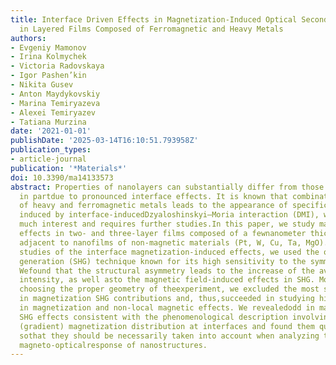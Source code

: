 ```yaml
---
title: Interface Driven Effects in Magnetization-Induced Optical Second Harmonic Generation
  in Layered Films Composed of Ferromagnetic and Heavy Metals
authors:
- Evgeniy Mamonov
- Irina Kolmychek
- Victoria Radovskaya
- Igor Pashen’kin
- Nikita Gusev
- Anton Maydykovskiy
- Marina Temiryazeva
- Alexei Temiryazev
- Tatiana Murzina
date: '2021-01-01'
publishDate: '2025-03-14T16:10:51.793958Z'
publication_types:
- article-journal
publication: '*Materials*'
doi: 10.3390/ma14133573
abstract: Properties of nanolayers can substantially differ from those of bulky materials,
  in partdue to pronounced interface effects. It is known that combinations of layers
  of heavy and ferromagnetic metals leads to the appearance of specific spin textures
  induced by interface-inducedDzyaloshinskyi–Moria interaction (DMI), which attracts
  much interest and requires further studies.In this paper, we study magneto-optical
  effects in two- and three-layer films composed of a fewnanometer thick Co layer
  adjacent to nanofilms of non-magnetic materials (Pt, W, Cu, Ta, MgO).For experimental
  studies of the interface magnetization-induced effects, we used the optical secondharmonic
  generation (SHG) technique known for its high sensitivity to the symmetry breaking.
  Wefound that the structural asymmetry leads to the increase of the averaged SHG
  intensity, as well asto the magnetic field-induced effects in SHG. Moreover, by
  choosing the proper geometry of theexperiment, we excluded the most studied linear
  in magnetization SHG contributions and, thus,succeeded in studying higher order
  in magnetization and non-local magnetic effects. We revealedodd in magnetization
  SHG effects consistent with the phenomenological description involving inhomogeneous
  (gradient) magnetization distribution at interfaces and found them quite pronounced,
  sothat they should be necessarily taken into account when analyzing the non-linear
  magneto-opticalresponse of nanostructures.
---
```

